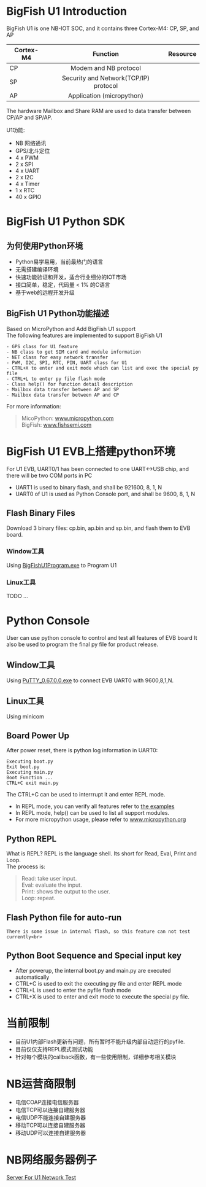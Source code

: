 # BigFish U1 Introduction
BigFish U1 is one NB-IOT SOC, and it contains three Cortex-M4: CP, SP, and AP<br>

| Cortex-M4 | Function | Resource |
|----|:----:|:-----:|
|  CP | Modem and NB protocol |  |
|  SP | Security and Network(TCP/IP) protocol  |  |
|  AP | Application (micropython) |  |

The hardware Mailbox and Share RAM are used to data transfer between CP/AP and SP/AP.<br>

U1功能:<br>
- NB 网络通讯
- GPS/北斗定位
- 4 x PWM
- 2 x SPI
- 4 x UART
- 2 x I2C
- 4 x Timer
- 1 x RTC
- 40 x GPIO

# BigFish U1 Python SDK
## 为何使用Python环境
- Python易学易用，当前最热门的语言 <br>
- 无需搭建编译环境<br>
- 快速功能验证和开发，适合行业细分的IOT市场<br>
- 接口简单，稳定，代码量 < 1% 的C语言<br>
- 基于web的远程开发升级<br>

## BigFish U1 Python功能描述
Based on MicroPython and Add BigFish U1 support<br>
The following features are implemented to support BigFish U1 <br>

    - GPS class for U1 feature
    - NB class to get SIM card and module information
    - NET class for easy network transfer
    - PWM, I2C, SPI, RTC, PIN, UART class for U1 
    - CTRL+X to enter and exit mode which can list and exec the special py file
    - CTRL+L to enter py file flash mode
    - Class help() for function detail description
    - Mailbox data transfer between AP and SP
    - Mailbox data transfer between AP and CP

For more information: <br>
> MicoPython:  www.micropython.com  <br>
> BigFish:     www.fishsemi.com  <br>

# BigFish U1 EVB上搭建python环境
For U1 EVB, UART0/1 has been connected to one UART<->USB chip, and there will be two COM ports in PC<br>
- UART1 is used to binary flash, and shall be 921600, 8, 1, N
- UART0 of U1 is used as Python Console port, and shall be 9600, 8, 1, N<br>

## Flash Binary Files
Download 3 binary files: cp.bin, ap.bin and sp.bin, and flash them to EVB board. <br>
### Window工具
Using [BigFishU1Program.exe](https://github.com/RichardPinecone/BigFish-U1-Python/tree/master/pctool)  to Program U1<br>
### Linux工具
TODO ...

# Python Console
User can use python console to control and test all features of EVB board
It also be used to program the final py file for product release.
## Window工具
Using [PuTTY_0.67.0.0.exe](https://github.com/RichardPinecone/BigFish-U1-Python/tree/master/pctool) to connect EVB UART0 with 9600,8,1,N.

## Linux工具
Using minicom

## Board Power Up
After power reset, there is python log information in UART0:

    Executing boot.py
    Exit boot.py
    Executing main.py
    Boot Function ...
    CTRL+C exit main.py

The CTRL+C can be used to interrrupt it and enter REPL mode.<br>
- In REPL mode, you can verify all features refer to [the examples](https://github.com/RichardPinecone/BigFish-U1-Python/tree/master/examples)  <br>
- In REPL mode, help() can be used to list all support modules. <br>
- For more micropython usage, please refer to www.micropython.org <br>
## Python REPL
What is REPL? REPL is the language shell. Its short for Read, Eval, Print and Loop.<br>
The process is:<br>
> Read: take user input. <br>
> Eval: evaluate the input.<br>
> Print: shows the output to the user.<br>
> Loop: repeat.<br>
## Flash Python file for auto-run

    There is some issue in internal flash, so this feature can not test currently<br>
    
## Python Boot Sequence and Special input key
- After powerup, the internal boot.py and main.py are executed automatically
- CTRL+C is used to exit the executing py file and enter REPL mode
- CTRL+L is used to enter the pyfile flash mode
- CTRL+X is used to enter and exit mode to execute the special py file.

# 当前限制
- 目前U1内部Flash更新有问题，所有暂时不能升级内部自动运行的pyfile. <br>
- 目前仅仅支持REPL模式测试功能 <br>
- 针对每个模块的callback函数，有一些使用限制，详细参考相关模块<br>

# NB运营商限制
- 电信COAP连接电信服务器
- 电信TCP可以连接自建服务器
- 电信UDP不能连接自建服务器
- 移动TCP可以连接自建服务器
- 移动UDP可以连接自建服务器

# NB网络服务器例子
[Server For U1 Network Test](https://github.com/RichardPinecone/BigFish-U1-Python/tree/master/server) <br>

